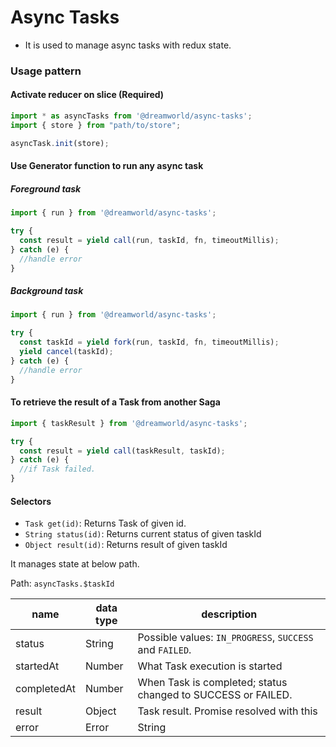 # Async Tasks
- It is used to manage async tasks with redux state.

### Usage pattern

#### Activate reducer on slice (Required) 

```javascript
import * as asyncTasks from '@dreamworld/async-tasks';
import { store } from "path/to/store";

asyncTask.init(store);
```
#### Use Generator function to run any async task

##### Foreground task
```javascript
import { run } from '@dreamworld/async-tasks';

try {
  const result = yield call(run, taskId, fn, timeoutMillis);
} catch (e) {
  //handle error
}
```

##### Background task
```javascript
import { run } from '@dreamworld/async-tasks';

try {
  const taskId = yield fork(run, taskId, fn, timeoutMillis);
  yield cancel(taskId);
} catch (e) {
  //handle error
}
```

#### To retrieve the result of a Task from another Saga
```javascript
import { taskResult } from '@dreamworld/async-tasks';

try {
  const result = yield call(taskResult, taskId);
} catch (e) {
  //if Task failed.
}

```

#### Selectors
- `Task get(id)`: Returns Task of given id.
- `String status(id)`: Returns current status of given taskId
- `Object result(id)`: Returns result of given taskId


It manages state at below path.

Path: `asyncTasks.$taskId`

| name          | data type  | description |
|---------------|----------- |-------------|
| status        | String     | Possible values: `IN_PROGRESS`, `SUCCESS` and `FAILED`. |
| startedAt     | Number     | What Task execution is started |
| completedAt   | Number     | When Task is completed; status changed to SUCCESS or FAILED. |
| result        | Object     | Task result. Promise resolved with this |
| error         | Error|String     | If rejected with Error then Error.message. If String, then directly used; Otherwise toString(). CANCELLED - if Task is cancelled by User. TIMED_OUT - If Task didn’t complete in set limit. |